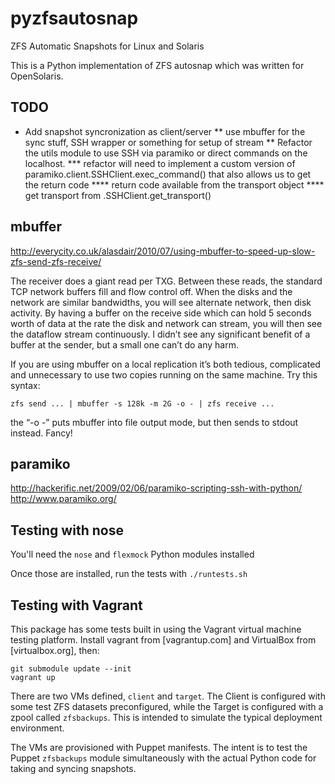 pyzfsautosnap
=============

ZFS Automatic Snapshots for Linux and Solaris

This is a Python implementation of ZFS autosnap which was written for
OpenSolaris.

TODO
----
* Add snapshot syncronization as client/server
** use mbuffer for the sync stuff, SSH wrapper or something for setup of stream
** Refactor the utils module to use SSH via paramiko or direct commands on the localhost.
*** refactor will need to implement a custom version of paramiko.client.SSHClient.exec_command() that also allows us to get the return code
**** return code available from the transport object
**** get transport from .SSHClient.get_transport()

mbuffer
-------

http://everycity.co.uk/alasdair/2010/07/using-mbuffer-to-speed-up-slow-zfs-send-zfs-receive/

The receiver does a giant read per TXG. Between these reads, the standard TCP
network buffers fill and flow control off. When the disks and the network are
similar bandwidths, you will see alternate network, then disk activity. By
having a buffer on the receive side which can hold 5 seconds worth of data at
the rate the disk and network can stream, you will then see the dataflow stream
continuously. I didn’t see any significant benefit of a buffer at the sender,
but a small one can’t do any harm.

If you are using mbuffer on a local replication it’s both tedious, complicated
and unnecessary to use two copies running on the same machine. Try this syntax:

    zfs send ... | mbuffer -s 128k -m 2G -o - | zfs receive ...

the “-o -” puts mbuffer into file output mode, but then sends to stdout
instead. Fancy!

paramiko
--------

http://hackerific.net/2009/02/06/paramiko-scripting-ssh-with-python/
http://www.paramiko.org/

Testing with nose
-----------------

You'll need the `nose` and `flexmock` Python modules installed

Once those are installed, run the tests with `./runtests.sh`

Testing with Vagrant
--------------------

This package has some tests built in using the Vagrant virtual machine testing platform. Install vagrant from [vagrantup.com] and VirtualBox from [virtualbox.org], then:

```
git submodule update --init
vagrant up
```

There are two VMs defined, `client` and `target`. The Client is configured with some test ZFS datasets preconfigured, while the Target is configured with a zpool called `zfsbackups`. This is intended to simulate the typical deployment environment.

The VMs are provisioned with Puppet manifests. The intent is to test the Puppet `zfsbackups` module simultaneously with the actual Python code for taking and syncing snapshots.
